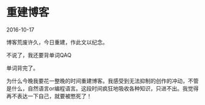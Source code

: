 # 重建博客

2016-10-17

博客荒废许久，今日重建，作此文以纪念。

不说了，我还要背单词QAQ



单词背完了。

为什么今晚我要花一整晚的时间重建博客。我感受到无法抑制的创作的冲动，不管是什么，自然语言or编程语言。这段时间疯狂地吸收各种知识，只进不出。我觉得再不表达一下自己，就要被憋死了！

